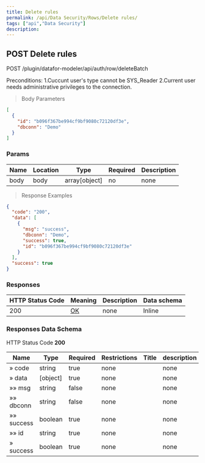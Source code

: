 ```yaml
---
title: Delete rules
permalink: /api/Data Security/Rows/Delete rules/
tags: ["api","Data Security"]
description: 
---
```


## POST Delete rules

POST /plugin/datafor-modeler/api/auth/row/deleteBatch

Preconditions:
1.Cuccunt user's type cannot be SYS_Reader
2.Current user needs administrative privileges to the connection.

> Body Parameters

```json
[
  {
    "id": "b096f367be994cf9bf9080c72120df3e",
    "dbconn": "Demo"
  }
]
```

### Params

|Name|Location|Type|Required|Description|
|---|---|---|---|---|
|body|body|array[object]| no |none|

> Response Examples

```json
{
  "code": "200",
  "data": [
    {
      "msg": "success",
      "dbconn": "Demo",
      "success": true,
      "id": "b096f367be994cf9bf9080c72120df3e"
    }
  ],
  "success": true
}
```

### Responses

|HTTP Status Code |Meaning|Description|Data schema|
|---|---|---|---|
|200|[OK](https://tools.ietf.org/html/rfc7231#section-6.3.1)|none|Inline|

### Responses Data Schema

HTTP Status Code **200**

|Name|Type|Required|Restrictions|Title|description|
|---|---|---|---|---|---|
|» code|string|true|none||none|
|» data|[object]|true|none||none|
|»» msg|string|false|none||none|
|»» dbconn|string|false|none||none|
|»» success|boolean|true|none||none|
|»» id|string|true|none||none|
|» success|boolean|true|none||none|